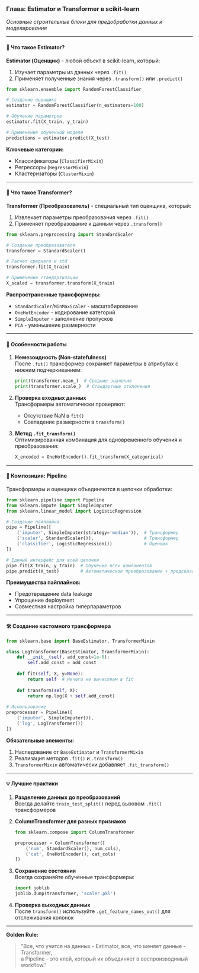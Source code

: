 ### Глава: Estimator и Transformer в scikit-learn  
*Основные строительные блоки для предобработки данных и моделирования*

---

#### 🧩 Что такое Estimator?  
**Estimator (Оценщик)** - любой объект в scikit-learn, который:  
1. Изучает параметры из данных через `.fit()`  
2. Применяет полученные знания через `.transform()` или `.predict()`  

```python
from sklearn.ensemble import RandomForestClassifier

# Создание оценщика
estimator = RandomForestClassifier(n_estimators=100)

# Обучение параметров
estimator.fit(X_train, y_train)

# Применение обученной модели
predictions = estimator.predict(X_test)
```

**Ключевые категории:**  
- Классификаторы (`ClassifierMixin`)  
- Регрессоры (`RegressorMixin`)  
- Кластеризаторы (`ClusterMixin`)  

---

#### 🔄 Что такое Transformer?  
**Transformer (Преобразователь)** - специальный тип оценщика, который:  
1. Извлекает параметры преобразования через `.fit()`  
2. Применяет преобразование к данным через `.transform()`  

```python
from sklearn.preprocessing import StandardScaler

# Создание преобразователя
transformer = StandardScaler()

# Расчет среднего и std
transformer.fit(X_train)

# Применение стандартизации
X_scaled = transformer.transform(X_train)
```

**Распространенные трансформеры:**  
- `StandardScaler`/`MinMaxScaler` - масштабирование  
- `OneHotEncoder` - кодирование категорий  
- `SimpleImputer` - заполнение пропусков  
- `PCA` - уменьшение размерности  

---

#### 🧪 Особенности работы  
1. **Немезоидность (Non-statefulness)**  
   После `.fit()` трансформер сохраняет параметры в атрибутах с нижним подчеркиванием:  
   ```python
   print(transformer.mean_)  # Средние значения
   print(transformer.scale_)  # Стандартные отклонения
   ```

2. **Проверка входных данных**  
   Трансформеры автоматически проверяют:  
   - Отсутствие NaN в `fit()`  
   - Совпадение размерности в `transform()`  

3. **Метод `.fit_transform()`**  
   Оптимизированная комбинация для одновременного обучения и преобразования:  
   ```python
   X_encoded = OneHotEncoder().fit_transform(X_categorical)
   ```

---

#### 🧩 Композиция: Pipeline  
Трансформеры и оценщики объединяются в цепочки обработки:  
```python
from sklearn.pipeline import Pipeline
from sklearn.impute import SimpleImputer
from sklearn.linear_model import LogisticRegression

# Создание пайплайна
pipe = Pipeline([
    ('imputer', SimpleImputer(strategy='median')),  # Трансформер
    ('scaler', StandardScaler()),                   # Трансформер
    ('classifier', LogisticRegression())            # Оценщик
])

# Единый интерфейс для всей цепочки
pipe.fit(X_train, y_train)  # Обучение всех компонентов
pipe.predict(X_test)        # Автоматическое преобразование + предсказание
```

**Преимущества пайплайнов:**  
- Предотвращение data leakage  
- Упрощение deployment  
- Совместная настройка гиперпараметров  

---

#### 🛠️ Создание кастомного трансформера  
```python
from sklearn.base import BaseEstimator, TransformerMixin

class LogTransformer(BaseEstimator, TransformerMixin):
    def __init__(self, add_const=1e-6):
        self.add_const = add_const
        
    def fit(self, X, y=None):
        return self  # Ничего не вычисляем в fit
    
    def transform(self, X):
        return np.log(X + self.add_const)
        
# Использование
preprocessor = Pipeline([
    ('imputer', SimpleImputer()),
    ('log', LogTransformer())
])
```

**Обязательные элементы:**  
1. Наследование от `BaseEstimator` и `TransformerMixin`  
2. Реализация методов `.fit()` и `.transform()`  
3. `TransformerMixin` автоматически добавляет `.fit_transform()`  

---

#### 💡 Лучшие практики  
1. **Разделение данных до преобразований**  
   Всегда делайте `train_test_split()` перед вызовом `.fit()` трансформеров  

2. **ColumnTransformer для разных признаков**  
   ```python
   from sklearn.compose import ColumnTransformer
   
   preprocessor = ColumnTransformer([
       ('num', StandardScaler(), num_cols),
       ('cat', OneHotEncoder(), cat_cols)
   ])
   ```

3. **Сохранение состояния**  
   Всегда сохраняйте обученные трансформеры:  
   ```python
   import joblib
   joblib.dump(transformer, 'scaler.pkl')
   ```

4. **Проверка выходных данных**  
   После `transform()` используйте `.get_feature_names_out()` для отслеживания колонок  

---

**Golden Rule:**  
> "Все, что учится на данных - Estimator, все, что меняет данные - Transformer,  
> а Pipeline - это клей, который их объединяет в воспроизводимый workflow."
